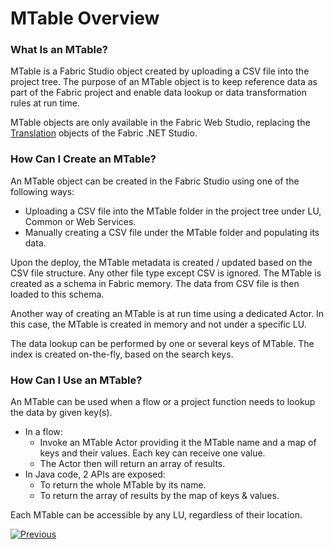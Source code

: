 # MTable Overview

### What Is an MTable?

MTable is a Fabric Studio object created by uploading a CSV file into the project tree. The purpose of an MTable object is to keep reference data as part of the Fabric project and enable data lookup or data transformation rules at run time. 

<studio>

MTable objects are only available in the Fabric Web Studio, replacing the [Translation](01_translations_overview_and_use_cases.md) objects of the Fabric .NET Studio.

</studio>

<web>

### How Can I Create an MTable?

An MTable object can be created in the Fabric Studio using one of the following ways:

* Uploading a CSV file into the MTable folder in the project tree under LU, Common or Web Services. 
* Manually creating a CSV file under the MTable folder and populating its data.

Upon the deploy, the MTable metadata is created / updated based on the CSV file structure. Any other file type except CSV is ignored. The MTable is created as a schema in Fabric memory. The data from CSV file is then loaded to this schema. 

Another way of creating an MTable is at run time using a dedicated Actor. In this case, the MTable is created in memory and not under a specific LU.

The data lookup can be performed by one or several keys of MTable. The index is created on-the-fly, based on the search keys. 

### How Can I Use an MTable?

An MTable can be used when a flow or a project function needs to lookup the data by given key(s). 

* In a flow:
  * Invoke an MTable Actor providing it the MTable name and a map of keys and their values. Each key can receive one value. 
  * The Actor then will return an array of results.
* In Java code, 2 APIs are exposed: 
  * To return the whole MTable by its name.
  * To return the array of results by the map of keys & values.

Each MTable can be accessible by any LU, regardless of their location.

[![Previous](/articles/images/Previous.png)](01_translations_overview_and_use_cases.md)

</web>